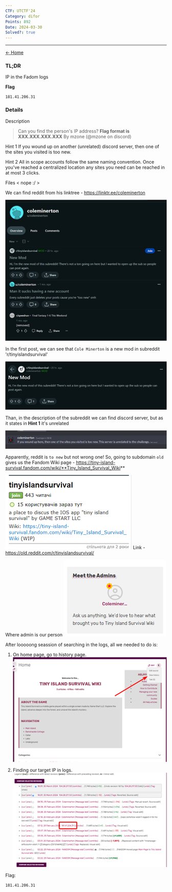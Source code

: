 ```yaml
---
CTF: UTCTF'24
Category: difor
Points: 892
Date: 2024-03-30
Solved?: true
---
```

----
[<- Home](../../)
### TL;DR

IP in the Fadom logs

**Flag**

```
181.41.206.31
```

### Details

Description

> Can you find the person's IP address? **Flag format is XXX.XXX.XXX.XXX**
> By mzone (@mzone on discord)

Hint 1
If you wound up on another (unrelated) discord server, then one of the sites you visited is too new.

Hint 2
All in scope accounts follow the same naming convention. Once you've reached a centralized location any sites you need can be reached in at most 3 clicks.

Files
< nope :/ >


We can find reddit from his linktree - https://linktr.ee/coleminerton

![](assets/Pasted%20image%2020240330222218.png)


In the first post, we can see that `Cole Minerton` is a new mod in subreddit 'r/tinyislandsurvival' 

![](assets/Pasted%20image%2020240330222446.png)

Than, in the description of the subreddit we can find discord server, but as it states in **Hint 1** it's unrelated

![](assets/Pasted%20image%2020240330222744.png)

Apparently, reddit is `to new`  but not wrong one! So, going to subdomain `old` gives us the Fandom Wiki page - https://tiny-island-survival.fandom.com/wiki/**Tiny_Island_Survival_Wiki**

![](assets/Pasted%20image%2020240330222919.png)
Link - https://old.reddit.com/r/tinyislandsurvival/


Where admin is our person
![](assets/Pasted%20image%2020240330222954.png)

After looooong seassion of searching in the logs, all we needed to do is: 

1. On home page, go to history page.
![](assets/Pasted%20image%2020240330223106.png)

2. Finding our target IP in logs. 
![](assets/Pasted%20image%2020240330223203.png)


Flag:
```
181.41.206.31
```